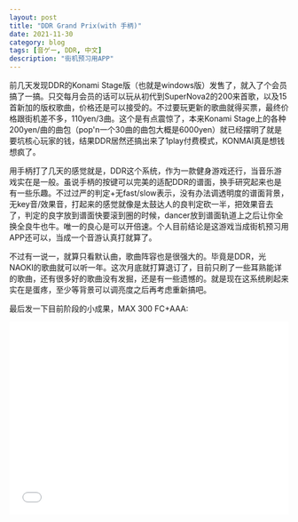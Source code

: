 ```yaml
---
layout: post
title: "DDR Grand Prix(with 手柄)"
date: 2021-11-30
category: blog
tags: [音ゲー, DDR, 中文]
description: "街机预习用APP"
---
```


前几天发现DDR的Konami Stage版（也就是windows版）发售了，就入了个会员搞了一搞。只交每月会员的话可以玩从初代到SuperNova2的200来首歌，以及15首新加的版权歌曲，价格还是可以接受的。不过要玩更新的歌曲就得买票，最终价格跟街机差不多，110yen/3曲。这个是有点震惊了，本来Konami Stage上的各种200yen/曲的曲包（pop'n一个30曲的曲包大概是6000yen）就已经摆明了就是要坑核心玩家的钱，结果DDR居然还搞出来了1play付费模式，KONMAI真是想钱想疯了。

用手柄打了几天的感觉就是，DDR这个系统，作为一款健身游戏还行，当音乐游戏实在是一般。虽说手柄的按键可以完美的适配DDR的谱面，换手研究起来也是有一些乐趣。不过过严的判定+无fast/slow表示，没有办法调透明度的谱面背景，无key音/效果音，打起来的感觉就像是太鼓达人的良判定砍一半，把效果音去了，判定的良字放到谱面快要滚到圈的时候，dancer放到谱面轨道上之后让你全换全良牛也牛。唯一的良心是可以开倍速。个人目前结论是这游戏当成街机预习用APP还可以，当成一个音游认真打就算了。

不过有一说一，就算只看默认曲，歌曲阵容也是很强大的。毕竟是DDR，光NAOKI的歌曲就可以听一年。这次月底就打算退订了，目前只刷了一些耳熟能详的歌曲，还有很多好的歌曲没有发掘，还是有一些遗憾的。就是现在这系统刷起来实在是蛋疼，至少等背景可以调亮度之后再考虑重新搞吧。

最后发一下目前阶段的小成果，MAX 300 FC+AAA:

<iframe style="width: 100%; aspect-ratio: 16/11;" src="//player.bilibili.com/player.html?aid=252074504&bvid=BV1BY411s7ML&cid=451649761&page=1" scrolling="no" border="0" frameborder="no" framespacing="0" allowfullscreen="true"> </iframe>